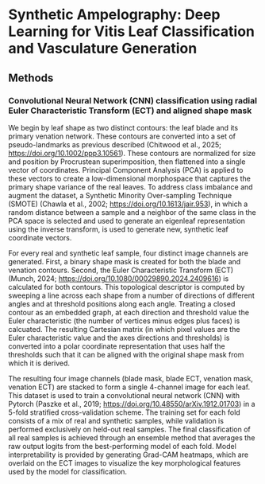 # Synthetic Ampelography: Deep Learning for Vitis Leaf Classification and Vasculature Generation

## Methods 

### Convolutional Neural Network (CNN) classification using radial Euler Characteristic Transform (ECT) and aligned shape mask  
We begin by leaf shape as two distinct contours: the leaf blade and its primary venation network. These contours are converted into a set of pseudo-landmarks as previous described (Chitwood et al., 2025; https://doi.org/10.1002/ppp3.10561). These contours are normalized for size and position by Procrustean superimposition, then flattened into a single vector of coordinates. Principal Component Analysis (PCA) is applied to these vectors to create a low-dimensional morphospace that captures the primary shape variance of the real leaves. To address class imbalance and augment the dataset, a Synthetic Minority Over-sampling Technique (SMOTE) (Chawla et al., 2002; https://doi.org/10.1613/jair.953), in which a random distance between a sample and a neighbor of the same class in the PCA space is selected and used to generate an eigenleaf representation using the inverse transform, is used to generate new, synthetic leaf coordinate vectors.

For every real and synthetic leaf sample, four distinct image channels are generated. First, a binary shape mask is created for both the blade and venation contours. Second, the Euler Characteristic Transform (ECT) (Munch, 2024; https://doi.org/10.1080/00029890.2024.2409616) is calculated for both contours. This topological descriptor is computed by sweeping a line across each shape from a number of directions of different angles and at threshold positions along each angle. Treating a closed contour as an embedded graph, at each direction and threshold value the Euler characteristic (the number of vertices minus edges plus faces) is calcuated. The resulting Cartesian matrix (in which pixel values are the Euler characteristic value and the axes directions and thresholds) is converted into a polar coordinate representation that uses half the thresholds such that it can be aligned with the original shape mask from which it is derived.

The resulting four image channels (blade mask, blade ECT, venation mask, venation ECT) are stacked to form a single 4-channel image for each leaf. This dataset is used to train a convolutional neural network (CNN) with Pytorch (Paszke et al., 2019; https://doi.org/10.48550/arXiv.1912.01703) in a 5-fold stratified cross-validation scheme. The training set for each fold consists of a mix of real and synthetic samples, while validation is performed exclusively on held-out real samples. The final classification of all real samples is achieved through an ensemble method that averages the raw output logits from the best-performing model of each fold. Model interpretability is provided by generating Grad-CAM heatmaps, which are overlaid on the ECT images to visualize the key morphological features used by the model for classification.
